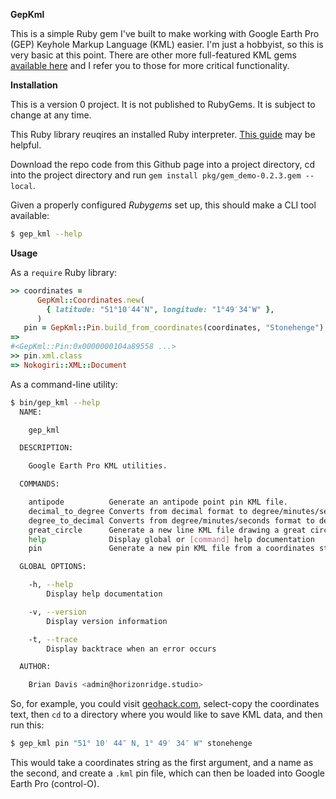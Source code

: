 **GepKml**

This is a simple Ruby gem I've built to make working with Google Earth Pro (GEP) Keyhole Markup Language (KML) easier.
I'm just a hobbyist, so this is very basic at this point.  There are other more full-featured KML gems [available here](https://rubygems.org/search?query=kml) and I refer you to those for more critical functionality.

**Installation**

This is a version 0 project.  It is not published to RubyGems.  It is subject to change at any time.

This Ruby library reuqires an installed Ruby interpreter.  [This guide](https://gorails.com/setup) may be helpful.

Download the repo code from this Github page into a project directory, cd into the project directory and run `gem install pkg/gem_demo-0.2.3.gem --local`.

Given a properly configured _Rubygems_ set up, this should make a CLI tool available:

```bash
$ gep_kml --help
```

**Usage**

As a `require` Ruby library:

```ruby
>> coordinates =
      GepKml::Coordinates.new(
        { latitude: "51°10′44″N", longitude: "1°49′34″W" },
      )
   pin = GepKml::Pin.build_from_coordinates(coordinates, "Stonehenge")
=>
#<GepKml::Pin:0x0000000104a89558 ...>
>> pin.xml.class
=> Nokogiri::XML::Document
```

As a command-line utility:

```bash
$ bin/gep_kml --help
  NAME:

    gep_kml

  DESCRIPTION:

    Google Earth Pro KML utilities.

  COMMANDS:

    antipode          Generate an antipode point pin KML file.
    decimal_to_degree Converts from decimal format to degree/minutes/seconds format.
    degree_to_decimal Converts from degree/minutes/seconds format to decimal format.
    great_circle      Generate a new line KML file drawing a great circle connection two points.
    help              Display global or [command] help documentation
    pin               Generate a new pin KML file from a coordinates string.

  GLOBAL OPTIONS:

    -h, --help
        Display help documentation

    -v, --version
        Display version information

    -t, --trace
        Display backtrace when an error occurs

  AUTHOR:

    Brian Davis <admin@horizonridge.studio>
```

So, for example, you could visit [geohack.com](https://geohack.toolforge.org/geohack.php?pagename=Stonehenge&params=51_10_44_N_1_49_34_W_type:landmark_region:GB-WIL), select-copy the coordinates text, then `cd` to a directory where you would like to save KML data, and then run this:

```bash
$ gep_kml pin "51° 10′ 44″ N, 1° 49′ 34″ W" stonehenge
```

This would take a coordinates string as the first argument, and a name as the second, and create a `.kml` pin file, which can then be loaded into Google Earth Pro (control-O).
